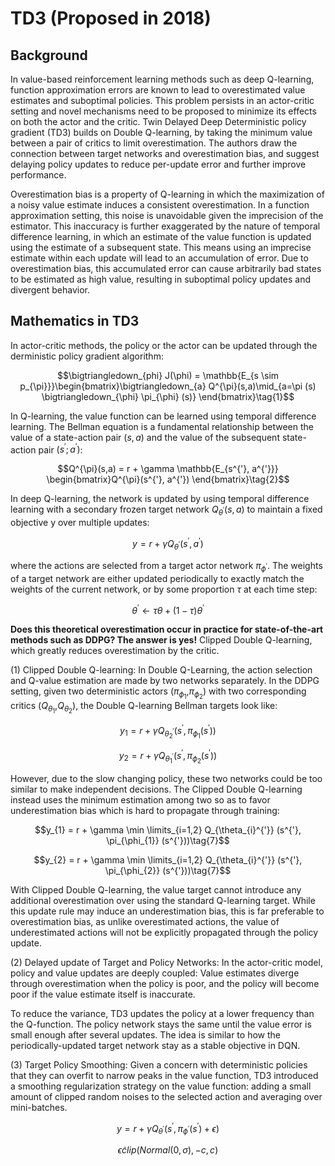 # TD3 (Proposed in 2018)

## Background

In value-based reinforcement learning methods such as deep Q-learning, function approximation errors are known to lead to overestimated value estimates and suboptimal policies. This problem persists in an actor-critic setting and novel mechanisms need to be proposed to minimize its effects on both the actor and the critic. Twin Delayed Deep Deterministic policy gradient (TD3) builds on Double Q-learning, by taking the minimum value between a pair of critics to limit overestimation. The authors draw the connection between target networks and overestimation bias, and suggest delaying policy updates to reduce per-update error and further improve performance.

Overestimation bias is a property of Q-learning in which the maximization of a noisy value estimate induces a consistent
overestimation. In a function approximation setting, this noise is unavoidable given the imprecision of the estimator. This inaccuracy is further exaggerated by the nature of temporal difference learning, in which an estimate of the value function
is updated using the estimate of a subsequent state. This means using an imprecise estimate within each update will lead to an accumulation of error. Due to overestimation bias, this accumulated error can cause arbitrarily bad states to be estimated as high value, resulting in suboptimal policy updates and divergent behavior.

## Mathematics in TD3

In actor-critic methods, the policy or the actor can be updated through the derministic policy gradient algorithm:

$$\bigtriangledown_{phi} J(\phi) = \mathbb{E_{s \sim p_{\pi}}}\begin{bmatrix}\bigtriangledown_{a} Q^{\pi}(s,a)\mid_{a=\pi (s) \bigtriangledown_{\phi} \pi_{\phi} (s)} \end{bmatrix}\tag{1}$$

In Q-learning, the value function can be learned using temporal difference learning. The Bellman equation is a fundamental relationship between the value of a state-action pair $(s, a)$ and the value of the subsequent state-action pair $(s^{'}; a^{'})$:

$$Q^{\pi}(s,a) = r + \gamma \mathbb{E_{s^{'}, a^{'}}} \begin{bmatrix}Q^{\pi}(s^{'}, a^{'}) \end{bmatrix}\tag{2}$$

In deep Q-learning, the network is updated by using temporal difference learning with a secondary frozen target network $Q_{\theta^{'}} (s,a)$ to maintain a fixed objective y over multiple updates:

$$y = r + \gamma Q_{\theta^{'}}(s^{'}, a^{'})\tag{3}$$

where the actions are selected from a target actor network $\pi_{\phi^{'}}$. The weights of a target network are either updated periodically to exactly match the weights of the current network, or by some proportion $\tau$ at each time step:

$$\theta^{'} \leftarrow \tau \theta + (1-\tau)\theta^{'}\tag{4}$$

**Does this theoretical overestimation occur in practice for state-of-the-art methods such as DDPG? The answer is yes!** Clipped Double Q-learning, which greatly reduces overestimation by the critic.

(1) Clipped Double Q-learning: In Double Q-Learning, the action selection and Q-value estimation are made by two networks separately. In the DDPG setting, given two deterministic actors ($\pi_{\phi_{1}}$,$\pi_{\phi_{2}}$) with two corresponding critics ($Q_{\theta_{1}}$,$Q_{\theta_{2}}$), the Double Q-learning Bellman targets look like:

$$y_{1} = r + \gamma Q_{\theta_{2}^{'}} (s^{'}, \pi_{\phi_{1}} (s^{'}))\tag{5}$$

$$y_{2} = r + \gamma Q_{\theta_{1}^{'}} (s^{'}, \pi_{\phi_{2}} (s^{'}))\tag{6}$$

However, due to the slow changing policy, these two networks could be too similar to make independent decisions. The Clipped Double Q-learning instead uses the minimum estimation among two so as to favor underestimation bias which is hard to propagate through training:

$$y_{1} = r + \gamma \min \limits_{i=1,2} Q_{\theta_{i}^{'}} (s^{'}, \pi_{\phi_{1}} (s^{'}))\tag{7}$$

$$y_{2} = r + \gamma \min \limits_{i=1,2} Q_{\theta_{i}^{'}} (s^{'}, \pi_{\phi_{2}} (s^{'}))\tag{7}$$

With Clipped Double Q-learning, the value target cannot introduce any additional overestimation over using the standard Q-learning target. While this update rule may induce an underestimation bias, this is far preferable to overestimation bias, as unlike overestimated actions, the value of underestimated actions will not be explicitly propagated through the policy update.

(2) Delayed update of Target and Policy Networks: In the actor-critic model, policy and value updates are deeply coupled: Value estimates diverge through overestimation when the policy is poor, and the policy will become poor if the value estimate itself is inaccurate.

To reduce the variance, TD3 updates the policy at a lower frequency than the Q-function. The policy network stays the same until the value error is small enough after several updates. The idea is similar to how the periodically-updated target network stay as a stable objective in DQN.

(3) Target Policy Smoothing: Given a concern with deterministic policies that they can overfit to narrow peaks in the value function, TD3 introduced a smoothing regularization strategy on the value function: adding a small amount of clipped random noises to the selected action and averaging over mini-batches.

$$y = r + \gamma Q_{\theta^{'}} (s^{'}, \pi_{\phi^{'}} (s^{'}) + \epsilon)\tag{8}$$

$$\epsilon \widetilde clip (Normal(0, \sigma), -c, c)\tag{9}$$
